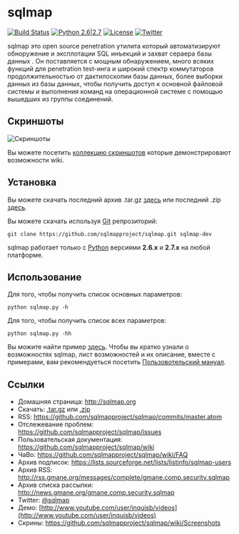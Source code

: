 # sqlmap

[![Build Status](https://api.travis-ci.org/sqlmapproject/sqlmap.svg?branch=master)](https://api.travis-ci.org/sqlmapproject/sqlmap) [![Python 2.6|2.7](https://img.shields.io/badge/python-2.6|2.7-yellow.svg)](https://www.python.org/) [![License](https://img.shields.io/badge/license-GPLv2-red.svg)](https://raw.githubusercontent.com/sqlmapproject/sqlmap/master/doc/COPYING) [![Twitter](https://img.shields.io/badge/twitter-@sqlmap-blue.svg)](https://twitter.com/sqlmap)

sqlmap это open source penetration утилита который автоматизируют обноружение и эксплотации SQL инъекций и захват сераера базы данных . Он поставляется с мощным обнаружением, много всяких функций для penetration test-инга и широкий спектр коммутаторов продолжительностью от дактилоскопии базы данных, более выборки данных из базы данных, чтобы получить доступ к основной файловой системы и выполнения команд на операционной системе с помощью вышедших из группы соединений.

Скриншоты
----

![Скриншоты](https://raw.github.com/wiki/sqlmapproject/sqlmap/images/sqlmap_screenshot.png)

Вы можете посетить [коллекцию скриншотов](https://github.com/sqlmapproject/sqlmap/wiki/Screenshots) которые демонстрировают возможности wiki.

Установка
----

Вы можете скачать последний архив .tar.gz [здесь](https://github.com/sqlmapproject/sqlmap/tarball/master) или последний .zip [здесь](https://github.com/sqlmapproject/sqlmap/zipball/master).

Вы можете скачать используя [Git](https://github.com/sqlmapproject/sqlmap) репрозиторий:

    git clone https://github.com/sqlmapproject/sqlmap.git sqlmap-dev

sqlmap работает только с [Python](http://www.python.org/download/) версиями **2.6.x** и **2.7.x** на любой платформе.

Использование
----

Для того, чтобы получить список основных параметров:

    python sqlmap.py -h

Для того, чтобы получить список всех параметров:

    python sqlmap.py -hh

Вы можите найти пример [здесь](https://asciinema.org/a/46601).
Чтобы вы кратко узнали о возможностях sqlmap, лист возможностей и их описание, вместе с примерами, вам рекомендуеться посетить [Пользовотельский мануал](https://github.com/sqlmapproject/sqlmap/wiki).

Ссылки
----

* Домашняя страница: http://sqlmap.org
* Скачать: [.tar.gz](https://github.com/sqlmapproject/sqlmap/tarball/master) или [.zip](https://github.com/sqlmapproject/sqlmap/zipball/master)
* RSS: https://github.com/sqlmapproject/sqlmap/commits/master.atom
* Отслежевание проблем: https://github.com/sqlmapproject/sqlmap/issues
* Пользовательская документация: https://github.com/sqlmapproject/sqlmap/wiki
* ЧаВо: https://github.com/sqlmapproject/sqlmap/wiki/FAQ
* Архив подписок: https://lists.sourceforge.net/lists/listinfo/sqlmap-users
* Архив RSS: http://rss.gmane.org/messages/complete/gmane.comp.security.sqlmap
* Архив списка рассылки: http://news.gmane.org/gmane.comp.security.sqlmap
* Twitter: [@sqlmap](https://twitter.com/sqlmap)
* Демо: [http://www.youtube.com/user/inquisb/videos](http://www.youtube.com/user/inquisb/videos)
* Скрины: https://github.com/sqlmapproject/sqlmap/wiki/Screenshots
